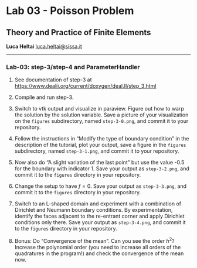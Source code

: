 #  Lab 03 - Poisson Problem
## Theory and Practice of Finite Elements

**Luca Heltai** <luca.heltai@sissa.it>

* * * * *

### Lab-03: step-3/step-4 and ParameterHandler

1.  See documentation of step-3 at
    <https://www.dealii.org/current/doxygen/deal.II/step_3.html>

2.  Compile and run step-3.

3.  Switch to vtk output and visualize in paraview. Figure out how to warp the
    solution by the solution variable. Save a picture of your visualization
    on the `figures` subdirectory, named `step-3-0.png`, and commit it to your
    repository.

4.  Follow the instructions in “Modify the type of boundary condition”
    in the description of the tutorial, plot your output, save a figure in
    the `figures`  subdirectory, named `step-3-1.png`, and commit it to your
    repository.

5.  Now also do “A slight variation of the last point” but use the value
    -0.5 for the boundary with indicator 1. Save your output as `step-3-2.png`, 
    and commit it to the `figures` directory in your repository.

6.  Change the setup to have $f=0$. Save your output as `step-3-3.png`, 
    and commit it to the `figures` directory in your repository.

7.  Switch to an L-shaped domain and experiment with a combination of
    Dirichlet and Neumann boundary conditions. By experimentation, identify
    the faces adjacent to the re-entrant corner and apply Dirichlet conditions
    only there. Save your output as `step-3-4.png`, 
    and commit it to the `figures` directory in your repository.

8.  Bonus: Do “Convergence of the mean”. Can you see the order $h^2$?
    Increase the polynomial order (you need to increase all orders of
    the quadratures in the program!) and check the convergence of the
    mean now.